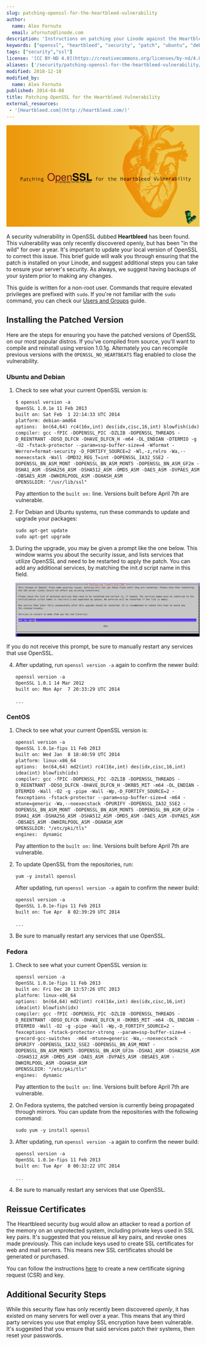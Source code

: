 ```yaml
---
slug: patching-openssl-for-the-heartbleed-vulnerability
author:
  name: Alex Fornuto
  email: afornuto@linode.com
description: 'Instructions on patching your Linode against the Heartbleed bug.'
keywords: ["openssl", "heartbleed", "security", "patch", "ubuntu", "debian", "centos", "fedora"]
tags: ["security","ssl"]
license: '[CC BY-ND 4.0](https://creativecommons.org/licenses/by-nd/4.0)'
aliases: ['/security/patching-openssl-for-the-heartbleed-vulnerability/','/security/security-patches/patching-openssl-for-the-heartbleed-vulnerability/','/security/openssl-heartbleed/']
modified: 2018-12-18
modified_by:
  name: Alex Fornuto
published: 2014-04-08
title: Patching OpenSSL for the Heartbleed Vulnerability
external_resources:
 - '[Heartbleed.com](http://heartbleed.com/)'
---
```


![Patching OpenSSL for the Heartbleed Vulnerability](Patching_OpenSSL_for_the_Heartbleed_Vulnerability_smg.png "Patching OpenSSL for the Heartbleed Vulnerability")

A security vulnerability in OpenSSL dubbed **Heartbleed** has been found. This vulnerability was only recently discovered openly, but has been "in the wild" for over a year. It's important to update your local version of OpenSSL to correct this issue. This brief guide will walk you through ensuring that the patch is installed on your Linode, and suggest additional steps you can take to ensure your server's security. As always, we suggest having backups of your system prior to making any changes.

This guide is written for a non-root user. Commands that require elevated privileges are prefixed with `sudo`. If you're not familiar with the `sudo` command, you can check our [Users and Groups](/docs/tools-reference/linux-users-and-groups) guide.

## Installing the Patched Version

Here are the steps for ensuring you have the patched versions of OpenSSL on our most popular distros. If you've compiled from source, you'll want to compile and reinstall using version 1.0.1g. Alternately you can recompile previous versions with the `OPENSSL_NO_HEARTBEATS` flag enabled to close the vulnerability.

### Ubuntu and Debian

1.  Check to see what your current OpenSSL version is:

        $ openssl version -a
        OpenSSL 1.0.1e 11 Feb 2013
        built on: Sat Feb  1 22:14:33 UTC 2014
        platform: debian-amd64
        options:  bn(64,64) rc4(16x,int) des(idx,cisc,16,int) blowfish(idx)
        compiler: gcc -fPIC -DOPENSSL_PIC -DZLIB -DOPENSSL_THREADS -D_REENTRANT -DDSO_DLFCN -DHAVE_DLFCN_H -m64 -DL_ENDIAN -DTERMIO -g -O2 -fstack-protector --param=ssp-buffer-size=4 -Wformat -Werror=format-security -D_FORTIFY_SOURCE=2 -Wl,-z,relro -Wa,--noexecstack -Wall -DMD32_REG_T=int -DOPENSSL_IA32_SSE2 -DOPENSSL_BN_ASM_MONT -DOPENSSL_BN_ASM_MONT5 -DOPENSSL_BN_ASM_GF2m -DSHA1_ASM -DSHA256_ASM -DSHA512_ASM -DMD5_ASM -DAES_ASM -DVPAES_ASM -DBSAES_ASM -DWHIRLPOOL_ASM -DGHASH_ASM
        OPENSSLDIR: "/usr/lib/ssl"

    Pay attention to the `built on:` line. Versions built before April 7th are vulnerable.

2.  For Debian and Ubuntu systems, run these commands to update and upgrade your packages:

        sudo apt-get update
        sudo apt-get upgrade

3.  During the upgrade, you may be given a prompt like the one below. This window warns you about the security issue, and lists services that utilize OpenSSL and need to be restarted to apply the patch. You can add any additional services, by matching the init.d script name in this field.

    [![An option window..](1715-openssl-patch-1_small.png)](1714-openssl-patch-1.png)

  If you do not receive this prompt, be sure to manually restart any services that use OpenSSL.

4.  After updating, run `openssl version -a` again to confirm the newer build:

        openssl version -a
        OpenSSL 1.0.1 14 Mar 2012
        built on: Mon Apr  7 20:33:29 UTC 2014

        ...

### CentOS

1.  Check to see what your current OpenSSL version is:

        openssl version -a
        OpenSSL 1.0.1e-fips 11 Feb 2013
        built on: Wed Jan  8 18:40:59 UTC 2014
        platform: linux-x86_64
        options:  bn(64,64) md2(int) rc4(16x,int) des(idx,cisc,16,int) idea(int) blowfish(idx)
        compiler: gcc -fPIC -DOPENSSL_PIC -DZLIB -DOPENSSL_THREADS -D_REENTRANT -DDSO_DLFCN -DHAVE_DLFCN_H -DKRB5_MIT -m64 -DL_ENDIAN -DTERMIO -Wall -O2 -g -pipe -Wall -Wp,-D_FORTIFY_SOURCE=2 -fexceptions -fstack-protector --param=ssp-buffer-size=4 -m64 -mtune=generic -Wa,--noexecstack -DPURIFY -DOPENSSL_IA32_SSE2 -DOPENSSL_BN_ASM_MONT -DOPENSSL_BN_ASM_MONT5 -DOPENSSL_BN_ASM_GF2m -DSHA1_ASM -DSHA256_ASM -DSHA512_ASM -DMD5_ASM -DAES_ASM -DVPAES_ASM -DBSAES_ASM -DWHIRLPOOL_ASM -DGHASH_ASM
        OPENSSLDIR: "/etc/pki/tls"
        engines:  dynamic

    Pay attention to the `built on:` line. Versions built before April 7th are vulnerable.

2.  To update OpenSSL from the repositories, run:

        yum -y install openssl

    After updating, run `openssl version -a` again to confirm the newer build:

        openssl version -a
        OpenSSL 1.0.1e-fips 11 Feb 2013
        built on: Tue Apr  8 02:39:29 UTC 2014

        ...

3.  Be sure to manually restart any services that use OpenSSL.

### Fedora

1.  Check to see what your current OpenSSL version is:

        openssl version -a
        OpenSSL 1.0.1e-fips 11 Feb 2013
        built on: Fri Dec 20 13:57:26 UTC 2013
        platform: linux-x86_64
        options:  bn(64,64) md2(int) rc4(16x,int) des(idx,cisc,16,int) idea(int) blowfish(idx)
        compiler: gcc -fPIC -DOPENSSL_PIC -DZLIB -DOPENSSL_THREADS -D_REENTRANT -DDSO_DLFCN -DHAVE_DLFCN_H -DKRB5_MIT -m64 -DL_ENDIAN -DTERMIO -Wall -O2 -g -pipe -Wall -Wp,-D_FORTIFY_SOURCE=2 -fexceptions -fstack-protector-strong --param=ssp-buffer-size=4 -grecord-gcc-switches  -m64 -mtune=generic -Wa,--noexecstack -DPURIFY -DOPENSSL_IA32_SSE2 -DOPENSSL_BN_ASM_MONT -DOPENSSL_BN_ASM_MONT5 -DOPENSSL_BN_ASM_GF2m -DSHA1_ASM -DSHA256_ASM -DSHA512_ASM -DMD5_ASM -DAES_ASM -DVPAES_ASM -DBSAES_ASM -DWHIRLPOOL_ASM -DGHASH_ASM
        OPENSSLDIR: "/etc/pki/tls"
        engines:  dynamic

    Pay attention to the `built on:` line. Versions built before April 7th are vulnerable.

2.  On Fedora systems, the patched version is currently being propagated through mirrors. You can update from the repositories with the following command:

        sudo yum -y install openssl

3.  After updating, run `openssl version -a` again to confirm the newer build:

        openssl version -a
        OpenSSL 1.0.1e-fips 11 Feb 2013
        built on: Tue Apr  8 00:32:22 UTC 2014

        ...

4.  Be sure to manually restart any services that use OpenSSL.

## Reissue Certificates

The Heartbleed security bug would allow an attacker to read a portion of the memory on an unprotected system, including private keys used in SSL key pairs. It's suggested that you reissue all key pairs, and revoke ones made previously. This can include keys used to create SSL certificates for web and mail servers. This means new SSL certificates should be generated or purchased.

You can follow the instructions [here](/docs/security/ssl/obtaining-a-commercial-ssl-certificate/#create-a-certificate-signing-request) to create a new certificate signing request (CSR) and key.

## Additional Security Steps

While this security flaw has only recently been discovered *openly*, it has existed on many servers for well over a year. This means that any third party services you use that employ SSL encryption have been vulnerable. It's suggested that you ensure that said services patch their systems, then reset your passwords.
